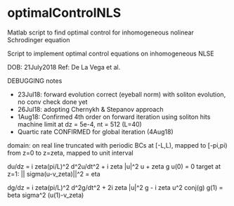 # optimalControlNLS

Matlab script to find optimal control for inhomogeneous nolinear Schrodinger equation

Script to implement optimal control equations on inhomogeneous NLSE

DOB: 21July2018
Ref: De La Vega et al.


DEBUGGING notes
- 23Jul18: forward evolution correct (eyeball norm) with soliton evolution, no conv check done yet
- 26Jul18: adopting Chernykh & Stepanov approach
- 1Aug18: Confirmed 4th order on forward iteration using soliton hits machine limit at dz = 5e-4, nt = 512 (L=40)
- Quartic rate CONFIRMED for global iteration (4Aug18)

domain: on real line truncated with periodic BCs at [-L,L), mapped to [-pi,pi) from z=0 to z=zeta, mapped to unit interval

du/dz = i zeta(pi/L)^2 d^2u/dt^2 + i zeta |u|^2 u + zeta g
u(0) = 0
target at z=1: || sigma(u-v_zeta)||^2 = eta

dg/dz = i zeta(pi/L)^2 d^2g/dt^2 + 2i zeta |u|^2 g - i zeta u^2 conj(g)
g(1) = beta sigma^2 (u(1)-v_zeta)
